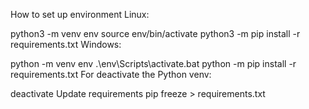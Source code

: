 How to set up environment
Linux:

python3 -m venv env
source env/bin/activate
python3 -m pip install -r requirements.txt
Windows:

python -m venv env
.\env\Scripts\activate.bat
python -m pip install -r requirements.txt
For deactivate the Python venv:

deactivate
Update requirements
pip freeze > requirements.txt